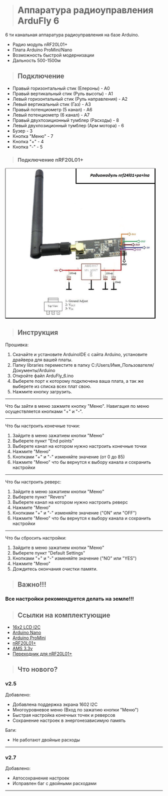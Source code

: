 ># Аппаратура радиоуправления ArduFly 6
6 ти канальная аппаратура радиоуправления на базе Arduino.
* Радио модуль nRF20L01+
* Плата Arduino ProMini/Nano
* Возможность быстрой модернизации 
* Дальность 500-1500м

>## Подключение
* Правый горизонтальный стик (Елероны) - А0
* Правый вертикальный стик (Руль высоты) - А1
* Левый горизонтальный стик (Руль направления) - А2
* Левый вертикальный стик (Газ) - А3
* Правый потенциометр (5 канал) - А6
* Левый потенциометр (6 канал) - А7
* Правый двухпозиционный тумблер (Расходы) - 8
* Левый двухпозиционный тумблер (Арм мотора) - 6
* Бузер - 3
* Кнопка "Меню" - 7
* Кнопка "+" - 4
* Кнопка "-" - 5

>### Подключение nRF20L01+
![ArduFly](https://github.com/Viher-Sano/ArduFly_6/blob/master/images/nrf.PNG)

>## Инструкция 
Прошивка:
1. Скачайте и установите ArduinoIDE с сайта Arduino, установите драйвера для вашей платы.
2. Папку libraries переместите в папку C:/Users/Имя_Пользователя/Документы/Arduino
3. Откройте файл ArduFly_6.ino
4. Выберете порт к которому подключена ваша плата, а так же выберете из списка всех плат свою.
5. Нажмите кнопку загрузить. 
***
Что бы зайти в меню зажмите кнопку "Меню". 
Навигация по меню осуществляется кнопками "+" и "-".
***
Что бы настроить конечные точки:
1. Зайдите в меню зажатием кнопки "Меню" 
2. Выберете пункт "End points"
3. Выберете канал на котором нужно настроить конечные точки
4. Нажмите "Меню"
5. Кнопками "+" и "-" изменяйте значение (от 0 до 85)
6. Нажмите "Меню" что бы вернутся к выбору канала и сохранить настройки
***
Что бы настроить реверс:
1. Зайдите в меню зажатием кнопки "Меню" 
2. Выберете пункт "Revers"
3. Выберете канал на котором нужно настроить реверс
4. Нажмите "Меню"
5. Кнопками "+" и "-" изменяйте значение ("ON" или "OFF")
6. Нажмите "Меню" что бы вернутся к выбору канала и сохранить настройки
***
Что бы сбросить настройки:
1. Зайдите в меню зажатием кнопки "Меню" 
2. Выберете пункт "Default Settings"
5. Кнопками "+" и "-" изменяйте значение ("NO" или "YES")
4. Нажмите "Меню"
5. Дождитесь окончания очистки памяти.
>## Важно!!!
### Все настройки рекомендуется делать на земле!!!

>## Ссылки на комплектующие
* [16x2 LCD I2C](https://goo.gl/sR6fqJ)
* [Arduino Nano](https://goo.gl/ubKRwF)
* [Arduino ProMini](https://goo.gl/1xfWCh)
* [nRF20L01+](https://goo.gl/PhLPCz)
* [AMS 3.3v](https://goo.gl/Vu5vFW)
* [Переходник для nRF20L01+](https://goo.gl/mQg2Gd)

>## Что нового?

### v2.5
Добавлено: 
* Добавлена поддержка экрана 1602 I2C
* Многоуровневое меню (Вход по зажатию кнопки "Меню")
* Быстрая настройка конечных точек и реверсов
* Сохранение настроек в энергонезависимую память

Баги:
* Не работают двойные расходы 
****
### v2.7
Добавлено: 
* Автосохранение настроек
* Исправлен баг с двойными расходами
****
